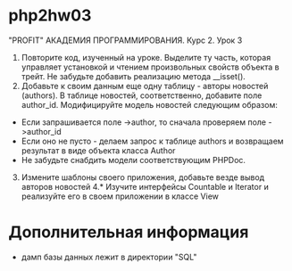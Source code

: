 # php2hw03
"PROFIT" АКАДЕМИЯ ПРОГРАММИРОВАНИЯ. Курс 2. Урок 3

1. Повторите код, изученный на уроке. Выделите ту часть, которая управляет установкой и чтением произвольных свойств объекта в трейт. Не забудьте добавить реализацию метода __isset().
2. Добавьте к своим данным еще одну таблицу - авторы новостей (authors). В таблице новостей, соответственно, добавите поле author_id. Модифицируйте модель новостей следующим образом:
- Если запрашивается поле ->author, то сначала проверяем поле ->author_id
- Если оно не пусто - делаем запрос к таблице authors и возвращаем результат в виде объекта класса Author
- Не забудьте снабдить модели соответствующим PHPDoc.
3. Измените шаблоны своего приложения, добавьте везде вывод авторов новостей
4.* Изучите интерфейсы Countable и Iterator и реализуйте его в своем приложении в классе View

# Дополнительная информация
- дамп базы данных лежит в директории "SQL"